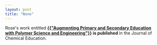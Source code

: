 ```yaml
---
layout: post
title: "None"
---
```

Rose's work entitled <b><a href="https://pubs.acs.org/doi/10.1021/acs.jchemed.6b00805">{{"Augmenting Primary and Secondary Education with Polymer Science and Engineering"}}</a> is published </b>in the Journal of Chemical Education.  
